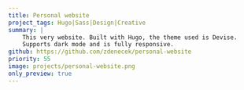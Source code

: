 ```yaml
---
title: Personal website
project_tags: Hugo|Sass|Design|Creative
summary: |
    This very website. Built with Hugo, the theme used is Devise.
    Supports dark mode and is fully responsive.
github: https://github.com/zdenecek/personal-website
priority: 55
image: projects/personal-website.png
only_preview: true
---
```




